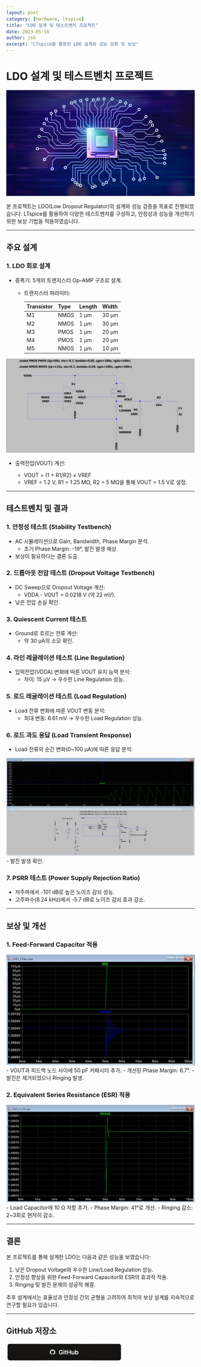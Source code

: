 ```yaml
---
layout: post
category: [hardware, ltspice]
title: "LDO 설계 및 테스트벤치 프로젝트"
date: 2023-05-18
author: jsh
excerpt: "LTspice를 활용한 LDO 설계와 성능 검증 및 보상"
---
```


# LDO 설계 및 테스트벤치 프로젝트

<div style="text-align: center;">
<a href="/assets/img/posts/ldo_main.png" data-lity>
  <img src="/assets/img/posts/ldo_main.png" style="width: auto; max-height: 500px;" />
</a>
</div>

본 프로젝트는 LDO(Low Dropout Regulator)의 설계와 성능 검증을 목표로 진행되었습니다. LTspice를 활용하여 다양한 테스트벤치를 구성하고, 안정성과 성능을 개선하기 위한 보상 기법을 적용하였습니다.

---

## 주요 설계

### 1. **LDO 회로 설계**
- 증폭기: 5개의 트랜지스터 Op-AMP 구조로 설계.
  - 트랜지스터 파라미터:
  
    | Transistor | Type | Length | Width |
    |------------|------|--------|-------|
    | M1         | NMOS | 1 µm   | 30 µm |
    | M2         | NMOS | 1 µm   | 30 µm |
    | M3         | PMOS | 1 µm   | 20 µm |
    | M4         | PMOS | 1 µm   | 20 µm |
    | M5         | NMOS | 1 µm   | 10 µm |
 
 <div style="text-align: center;">
<a href="/assets/img/posts/ldo1.jpg" data-lity>
  <img src="/assets/img/posts/ldo1.jpg" style="width: auto; max-height: 500px;" />
</a>
</div>

- 출력전압(VOUT) 계산:

  - VOUT = (1 + R1/R2) × VREF
  - VREF = 1.2 V,  R1 = 1.25 MΩ, R2 = 5 MΩ을 통해 VOUT = 1.5 V로 설정.

---

## 테스트벤치 및 결과

### 1. **안정성 테스트 (Stability Testbench)**
- AC 시뮬레이션으로 Gain, Bandwidth, Phase Margin 분석.
  - 초기 Phase Margin: -19°, 발진 발생 예상.
- 보상이 필요하다는 결론 도출.

### 2. **드롭아웃 전압 테스트 (Dropout Voltage Testbench)**
- DC Sweep으로 Dropout Voltage 계산:
  - VDDA - VOUT = 0.0218 V (약 22 mV).
- 낮은 전압 손실 확인.

### 3. **Quiescent Current 테스트**
- Ground로 흐르는 전류 계산:
  - 약 30 µA의 소모 확인.

### 4. **라인 레귤레이션 테스트 (Line Regulation)**
- 입력전압(VDDA) 변화에 따른 VOUT 유지 능력 분석:
  - 차이: 15 µV → 우수한 Line Regulation 성능.

### 5. **로드 레귤레이션 테스트 (Load Regulation)**
- Load 전류 변화에 따른 VOUT 변동 분석:
  - 최대 변동: 6.61 mV → 우수한 Load Regulation 성능.

### 6. **로드 과도 응답 (Load Transient Response)**
- Load 전류의 순간 변화(0~100 µA)에 따른 응답 분석:
<div style="text-align: center;">
<a href="/assets/img/posts/ldo2.jpg" data-lity>
  <img src="/assets/img/posts/ldo2.jpg" style="width: auto; max-height: 700px;" />
</a>
</div>
  - 발진 발생 확인.

### 7. **PSRR 테스트 (Power Supply Rejection Ratio)**
- 저주파에서 -101 dB로 높은 노이즈 감쇠 성능.
- 고주파수(8.24 kHz)에서 -5.7 dB로 노이즈 감쇠 효과 감소.

---

## 보상 및 개선

### 1. **Feed-Forward Capacitor 적용**
<div style="text-align: center;">
<a href="/assets/img/posts/ldo3.jpg" data-lity>
  <img src="/assets/img/posts/ldo3.jpg" style="width: auto; max-height: 500px;" />
</a>
</div>
- VOUT과 피드백 노드 사이에 50 pF 커패시터 추가.
- 개선된 Phase Margin: 6.7°.
- 발진은 제거되었으나 Ringing 발생.

### 2. **Equivalent Series Resistance (ESR) 적용**
<div style="text-align: center;">
<a href="/assets/img/posts/ldo4.jpg" data-lity>
  <img src="/assets/img/posts/ldo4.jpg" style="width: auto; max-height: 500px;" />
</a>
</div>
- Load Capacitor에 10 Ω 저항 추가.
- Phase Margin: 41°로 개선.
- Ringing 감소: 2~3회로 현저히 감소.

---

## 결론

본 프로젝트를 통해 설계한 LDO는 다음과 같은 성능을 보였습니다:
1. 낮은 Dropout Voltage와 우수한 Line/Load Regulation 성능.
2. 안정성 향상을 위한 Feed-Forward Capacitor와 ESR의 효과적 적용.
3. Ringing 및 발진 문제의 성공적 해결.

추후 설계에서는 효율성과 안정성 간의 균형을 고려하여 최적의 보상 설계를 지속적으로 연구할 필요가 있습니다.

---

## GitHub 저장소

<div class='sx-button'>
  <a href='https://github.com/radon99/radon99.github.io/tree/main/projects/LowDropoutRegulator' target="_blank">
    <img src='/assets/img/icons/github.png' style="width: auto; max-height: 50px;" />
  </a>
</div>



